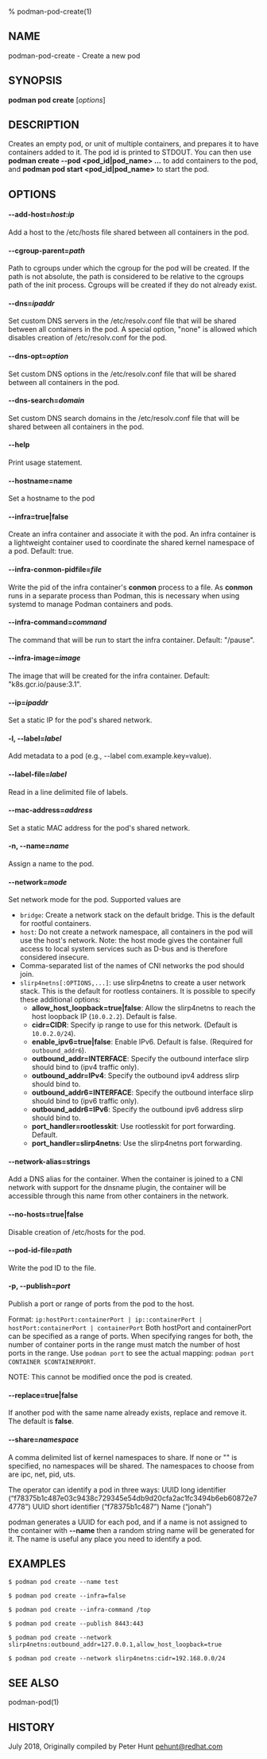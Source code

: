 % podman-pod-create(1)

## NAME
podman\-pod\-create - Create a new pod

## SYNOPSIS
**podman pod create** [*options*]

## DESCRIPTION

Creates an empty pod, or unit of multiple containers, and prepares it to have
containers added to it. The pod id is printed to STDOUT. You can then use
**podman create --pod \<pod_id|pod_name\> ...** to add containers to the pod, and
**podman pod start \<pod_id|pod_name\>** to start the pod.

## OPTIONS

#### **--add-host**=_host_:_ip_

Add a host to the /etc/hosts file shared between all containers in the pod.

#### **--cgroup-parent**=*path*

Path to cgroups under which the cgroup for the pod will be created. If the path is not absolute, the path is considered to be relative to the cgroups path of the init process. Cgroups will be created if they do not already exist.

#### **--dns**=*ipaddr*

Set custom DNS servers in the /etc/resolv.conf file that will be shared between all containers in the pod. A special option, "none" is allowed which disables creation of /etc/resolv.conf for the pod.

#### **--dns-opt**=*option*

Set custom DNS options in the /etc/resolv.conf file that will be shared between all containers in the pod.

#### **--dns-search**=*domain*

Set custom DNS search domains in the /etc/resolv.conf file that will be shared between all containers in the pod.

#### **--help**

Print usage statement.

#### **--hostname**=name

Set a hostname to the pod

#### **--infra**=**true**|**false**

Create an infra container and associate it with the pod. An infra container is a lightweight container used to coordinate the shared kernel namespace of a pod. Default: true.

#### **--infra-conmon-pidfile**=*file*

Write the pid of the infra container's **conmon** process to a file. As **conmon** runs in a separate process than Podman, this is necessary when using systemd to manage Podman containers and pods.

#### **--infra-command**=*command*

The command that will be run to start the infra container. Default: "/pause".

#### **--infra-image**=*image*

The image that will be created for the infra container. Default: "k8s.gcr.io/pause:3.1".

#### **--ip**=*ipaddr*

Set a static IP for the pod's shared network.

#### **-l**, **--label**=*label*

Add metadata to a pod (e.g., --label com.example.key=value).

#### **--label-file**=*label*

Read in a line delimited file of labels.

#### **--mac-address**=*address*

Set a static MAC address for the pod's shared network.

#### **-n**, **--name**=*name*

Assign a name to the pod.

#### **--network**=*mode*

Set network mode for the pod. Supported values are
- `bridge`: Create a network stack on the default bridge. This is the default for rootful containers.
- `host`: Do not create a network namespace, all containers in the pod will use the host's network. Note: the host mode gives the container full access to local system services such as D-bus and is therefore considered insecure.
- Comma-separated list of the names of CNI networks the pod should join.
- `slirp4netns[:OPTIONS,...]`: use slirp4netns to create a user network stack.  This is the default for rootless containers.  It is possible to specify these additional options:
  - **allow_host_loopback=true|false**: Allow the slirp4netns to reach the host loopback IP (`10.0.2.2`). Default is false.
  - **cidr=CIDR**: Specify ip range to use for this network. (Default is `10.0.2.0/24`).
  - **enable_ipv6=true|false**: Enable IPv6. Default is false. (Required for `outbound_addr6`).
  - **outbound_addr=INTERFACE**: Specify the outbound interface slirp should bind to (ipv4 traffic only).
  - **outbound_addr=IPv4**: Specify the outbound ipv4 address slirp should bind to.
  - **outbound_addr6=INTERFACE**: Specify the outbound interface slirp should bind to (ipv6 traffic only).
  - **outbound_addr6=IPv6**: Specify the outbound ipv6 address slirp should bind to.
  - **port_handler=rootlesskit**: Use rootlesskit for port forwarding. Default.
  - **port_handler=slirp4netns**: Use the slirp4netns port forwarding.

#### **--network-alias**=strings

Add a DNS alias for the container. When the container is joined to a CNI network with support for the dnsname plugin, the container will be accessible through this name from other containers in the network.

#### **--no-hosts**=**true**|**false**

Disable creation of /etc/hosts for the pod.

#### **--pod-id-file**=*path*

Write the pod ID to the file.

#### **-p**, **--publish**=*port*

Publish a port or range of ports from the pod to the host.

Format: `ip:hostPort:containerPort | ip::containerPort | hostPort:containerPort | containerPort`
Both hostPort and containerPort can be specified as a range of ports.
When specifying ranges for both, the number of container ports in the range must match the number of host ports in the range.
Use `podman port` to see the actual mapping: `podman port CONTAINER $CONTAINERPORT`.

NOTE: This cannot be modified once the pod is created.

#### **--replace**=**true**|**false**

If another pod with the same name already exists, replace and remove it.  The default is **false**.

#### **--share**=*namespace*

A comma delimited list of kernel namespaces to share. If none or "" is specified, no namespaces will be shared. The namespaces to choose from are ipc, net, pid, uts.

The operator can identify a pod in three ways:
UUID long identifier (“f78375b1c487e03c9438c729345e54db9d20cfa2ac1fc3494b6eb60872e74778”)
UUID short identifier (“f78375b1c487”)
Name (“jonah”)

podman generates a UUID for each pod, and if a name is not assigned
to the container with **--name** then a random string name will be generated
for it. The name is useful any place you need to identify a pod.

## EXAMPLES

```
$ podman pod create --name test

$ podman pod create --infra=false

$ podman pod create --infra-command /top

$ podman pod create --publish 8443:443

$ podman pod create --network slirp4netns:outbound_addr=127.0.0.1,allow_host_loopback=true

$ podman pod create --network slirp4netns:cidr=192.168.0.0/24
```

## SEE ALSO
podman-pod(1)

## HISTORY
July 2018, Originally compiled by Peter Hunt <pehunt@redhat.com>
